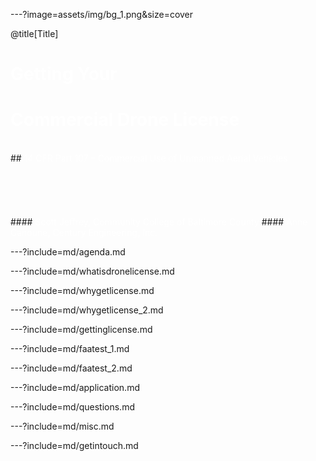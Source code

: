 ---?image=assets/img/bg_1.png&size=cover

@title[Title]
<br>
# <span style="color:#fff;">Getting Your</span>
# <span style="color:#fff;">Commercial Drone License</span>
<br>
## <span style="color:#fff;">14 CFR Part 107 – Commercial Use of Unmanned Aerial Vehicles</span>
<br>
<br>
<br>
<br>
<br>
<br>
#### <span style="color:#fff;">Scott Jeffrey, Community College of Baltimore County</span>
#### <span style="color:#fff;">Anne Canoune, Century Engineering, Inc.</span>


---?include=md/agenda.md

---?include=md/whatisdronelicense.md

---?include=md/whygetlicense.md

---?include=md/whygetlicense_2.md

---?include=md/gettinglicense.md

---?include=md/faatest_1.md

---?include=md/faatest_2.md

---?include=md/application.md

---?include=md/questions.md

---?include=md/misc.md

---?include=md/getintouch.md
